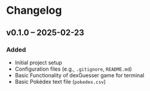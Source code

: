 # Changelog

## v0.1.0 – 2025-02-23

### Added
- Initial project setup
- Configuration files (e.g., `.gitignore`, `README.md`)
- Basic Functionality of dexGuesser game for terminal
- Basic Pokédex text file (`pokedex.csv`)